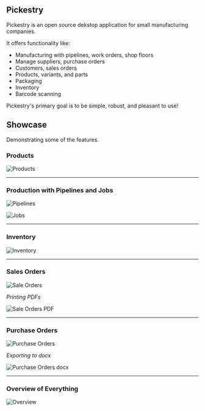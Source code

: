 Pickestry
----

Pickestry is an open source dekstop application for small manufacturing companies.

It offers functionality like:

* Manufacturing with pipelines, work orders, shop floors
* Manage suppliers, purchase orders
* Customers, sales orders
* Products, variants, and parts
* Packaging
* Inventory
* Barcode scanning

Pickestry's primary goal is to be simple, robust, and pleasant to use!

## Showcase

Demonstrating some of the features.

### Products

![Products](./docs/sample_products.png 'Products')

---

### Production with Pipelines and Jobs

![Pipelines](./docs/sample_pipelines.png 'Pipelines')

![Jobs](./docs/sample_jobs.png 'Jobs')

---

### Inventory

![Inventory](./docs/sample_inventory.png 'Inventory')

---

### Sales Orders

![Sale Orders](./docs/sample_sales_order.png 'Sale Orders')

*Printing PDFs*

![Sale Orders PDF](./docs/sample_sales_order_pdf.png 'Sale Orders PDF')

---

### Purchase Orders

![Purchase Orders](./docs/sample_purchase_order.png 'Purchase Orders')

*Exporting to docx*

![Purchase Orders docx](./docs/sample_purchase_order_docx.png 'Purchase Orders docx')

---

### Overview of Everything

![Overview](./docs/sample_overview.png 'Overview')
